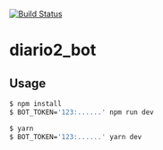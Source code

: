 
[![Build Status](https://travis-ci.org/leonardolima99/diario2_bot.svg?branch=master)](https://travis-ci.org/leonardolima99/diario2_bot)
# diario2_bot

## Usage

```sh
$ npm install
$ BOT_TOKEN='123:......' npm run dev
```

```sh
$ yarn
$ BOT_TOKEN='123:......' yarn dev
```
